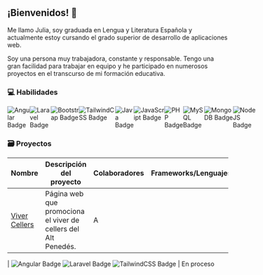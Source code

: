 ## ¡Bienvenidos! :wave:

Me llamo Julia, soy graduada en Lengua y Literatura Española y actualmente estoy cursando el grado superior de desarrollo de aplicaciones web. 

Soy una persona muy trabajadora, constante y responsable. Tengo una gran facilidad para trabajar en equipo y he participado en numerosos proyectos en el transcurso de mi formación educativa.


###  :computer: Habilidades

<div style="display: flex; justify-content: space-around;">
    <img src="https://img.shields.io/badge/angular-%23DD0031.svg?style=for-thebadge&logo=angular&logoColor=white" alt="Angular Badge"/>
    <img src="https://img.shields.io/badge/laravel-%23FF2D20.svg?style=for-thebadge&logo=laravel&logoColor=white" alt="Laravel Badge"/>
    <img src="https://img.shields.io/badge/bootstrap-%238511FA.svg?style=forthebadge&logo=bootstrap&logoColor=white" alt="Bootstrap Badge"/>
    <img src="https://img.shields.io/badge/tailwindcss-%2338B2AC.svg?style=forthebadge&logo=tailwind-css&logoColor=white" alt="TailwindCSS Badge"/>
    <img src="https://img.shields.io/badge/java-%23ED8B00.svg?style=forthebadge&logo=openjdk&logoColor=white" alt="Java Badge"/>
    <img src="https://img.shields.io/badge/javascript-%23323330.svg?style=forthebadge&logo=javascript&logoColor=%23F7DF1E" alt="JavaScript Badge"/>
    <img src="https://img.shields.io/badge/php-%23777BB4.svg?style=forthebadge&logo=php&logoColor=white" alt="PHP Badge"/>
    <img src="https://img.shields.io/badge/mysql-4479A1.svg?style=forthebadge&logo=mysql&logoColor=white" alt="MySQL Badge"/>
    <img src="https://img.shields.io/badge/MongoDB-%234ea94b.svg?style=forthebadge&logo=mongodb&logoColor=white" alt="MongoDB Badge"/>
    <img src="https://img.shields.io/badge/node.js-6DA55F?style=forthebadge&logo=node.js&logoColor=white" alt="NodeJS Badge"/>
</div>


### :card_file_box: Proyectos

| Nombre | Descripción del proyecto | Colaboradores | Frameworks/Lenguajes | Estado |
|--------|--------------------------|---------------|---------------------|--------|
|[Viver Cellers](https://github.com/AlejandraTech/viver-cellers) | Página web que promociona el viver de cellers del Alt Penedés. | A
| 
    <img src="https://img.shields.io/badge/angular-%23DD0031.svg?style=for-thebadge&logo=angular&logoColor=white" alt="Angular Badge"/>
    <img src="https://img.shields.io/badge/laravel-%23FF2D20.svg?style=for-thebadge&logo=laravel&logoColor=white" alt="Laravel Badge"/>
    <img src="https://img.shields.io/badge/tailwindcss-%2338B2AC.svg?style=forthebadge&logo=tailwind-css&logoColor=white" alt="TailwindCSS Badge"/>
| En proceso
